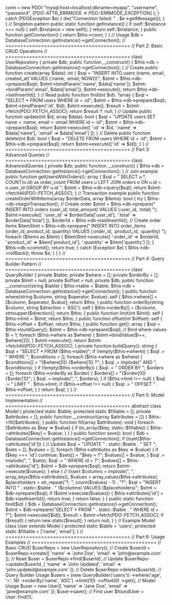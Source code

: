 <?php
// ==========================================
// Part 1: Basic Database Connection
// ==========================================

// 1.1 PDO Connection
class DatabaseConnection {
    private static $instance = null;
    private $conn;
    
    private function __construct() {
        try {
            $this->conn = new PDO(
                "mysql:host=localhost;dbname=myapp",
                "username",
                "password",
                [PDO::ATTR_ERRMODE => PDO::ERRMODE_EXCEPTION]
            );
        } catch (PDOException $e) {
            die("Connection failed: " . $e->getMessage());
        }
    }
    
    // Singleton pattern
    public static function getInstance() {
        if (self::$instance === null) {
            self::$instance = new self();
        }
        return self::$instance;
    }
    
    public function getConnection() {
        return $this->conn;
    }
}

// Usage
$db = DatabaseConnection::getInstance()->getConnection();

// ==========================================
// Part 2: Basic CRUD Operations
// ==========================================

class UserRepository {
    private $db;
    
    public function __construct() {
        $this->db = DatabaseConnection::getInstance()->getConnection();
    }
    
    // Create
    public function create(array $data): int {
        $sql = "INSERT INTO users (name, email, created_at) VALUES (:name, :email, NOW())";
        $stmt = $this->db->prepare($sql);
        
        $stmt->bindParam(':name', $data['name']);
        $stmt->bindParam(':email', $data['email']);
        
        $stmt->execute();
        return $this->db->lastInsertId();
    }
    
    // Read
    public function find(int $id): ?array {
        $sql = "SELECT * FROM users WHERE id = :id";
        $stmt = $this->db->prepare($sql);
        $stmt->bindParam(':id', $id);
        $stmt->execute();
        
        $result = $stmt->fetch(PDO::FETCH_ASSOC);
        return $result ?: null;
    }
    
    // Update
    public function update(int $id, array $data): bool {
        $sql = "UPDATE users SET name = :name, email = :email WHERE id = :id";
        $stmt = $this->db->prepare($sql);
        
        return $stmt->execute([
            ':id' => $id,
            ':name' => $data['name'],
            ':email' => $data['email']
        ]);
    }
    
    // Delete
    public function delete(int $id): bool {
        $sql = "DELETE FROM users WHERE id = :id";
        $stmt = $this->db->prepare($sql);
        return $stmt->execute([':id' => $id]);
    }
}

// ==========================================
// Part 3: Advanced Queries
// ==========================================

class AdvancedQueries {
    private $db;
    
    public function __construct() {
        $this->db = DatabaseConnection::getInstance()->getConnection();
    }
    
    // Join example
    public function getUsersWithOrders(): array {
        $sql = "
            SELECT u.*, COUNT(o.id) as order_count 
            FROM users u 
            LEFT JOIN orders o ON u.id = o.user_id 
            GROUP BY u.id
        ";
        
        $stmt = $this->db->query($sql);
        return $stmt->fetchAll(PDO::FETCH_ASSOC);
    }
    
    // Transaction example
    public function createOrderWithItems(array $orderData, array $items): bool {
        try {
            $this->db->beginTransaction();
            
            // Create order
            $stmt = $this->db->prepare("
                INSERT INTO orders (user_id, total_amount) 
                VALUES (:user_id, :total)
            ");
            $stmt->execute([
                ':user_id' => $orderData['user_id'],
                ':total' => $orderData['total']
            ]);
            
            $orderId = $this->db->lastInsertId();
            
            // Create order items
            $itemStmt = $this->db->prepare("
                INSERT INTO order_items (order_id, product_id, quantity) 
                VALUES (:order_id, :product_id, :quantity)
            ");
            
            foreach ($items as $item) {
                $itemStmt->execute([
                    ':order_id' => $orderId,
                    ':product_id' => $item['product_id'],
                    ':quantity' => $item['quantity']
                ]);
            }
            
            $this->db->commit();
            return true;
            
        } catch (Exception $e) {
            $this->db->rollBack();
            throw $e;
        }
    }
}

// ==========================================
// Part 4: Query Builder Pattern
// ==========================================

class QueryBuilder {
    private $table;
    private $where = [];
    private $orderBy = [];
    private $limit = null;
    private $offset = null;
    private $db;
    
    public function __construct(string $table) {
        $this->table = $table;
        $this->db = DatabaseConnection::getInstance()->getConnection();
    }
    
    public function where(string $column, string $operator, $value): self {
        $this->where[] = [$column, $operator, $value];
        return $this;
    }
    
    public function orderBy(string $column, string $direction = 'ASC'): self {
        $this->orderBy[] = [$column, strtoupper($direction)];
        return $this;
    }
    
    public function limit(int $limit): self {
        $this->limit = $limit;
        return $this;
    }
    
    public function offset(int $offset): self {
        $this->offset = $offset;
        return $this;
    }
    
    public function get(): array {
        $sql = $this->buildQuery();
        $stmt = $this->db->prepare($sql);
        
        // Bind where values
        $i = 1;
        foreach ($this->where as $where) {
            $stmt->bindValue($i++, $where[2]);
        }
        
        $stmt->execute();
        return $stmt->fetchAll(PDO::FETCH_ASSOC);
    }
    
    private function buildQuery(): string {
        $sql = "SELECT * FROM {$this->table}";
        
        if (!empty($this->where)) {
            $sql .= " WHERE ";
            $conditions = [];
            foreach ($this->where as $where) {
                $conditions[] = "{$where[0]} {$where[1]} ?";
            }
            $sql .= implode(" AND ", $conditions);
        }
        
        if (!empty($this->orderBy)) {
            $sql .= " ORDER BY ";
            $orders = [];
            foreach ($this->orderBy as $order) {
                $orders[] = "{$order[0]} {$order[1]}";
            }
            $sql .= implode(", ", $orders);
        }
        
        if ($this->limit !== null) {
            $sql .= " LIMIT " . $this->limit;
            if ($this->offset !== null) {
                $sql .= " OFFSET " . $this->offset;
            }
        }
        
        return $sql;
    }
}

// ==========================================
// Part 5: Model Implementation
// ==========================================

abstract class Model {
    protected static $table;
    protected static $fillable = [];
    private $attributes = [];
    
    public function __construct(array $attributes = []) {
        $this->fill($attributes);
    }
    
    public function fill(array $attributes): void {
        foreach ($attributes as $key => $value) {
            if (in_array($key, static::$fillable)) {
                $this->attributes[$key] = $value;
            }
        }
    }
    
    public function save(): bool {
        $db = DatabaseConnection::getInstance()->getConnection();
        
        if (isset($this->attributes['id'])) {
            // Update
            $sql = "UPDATE " . static::$table . " SET ";
            $sets = [];
            $values = [];
            
            foreach ($this->attributes as $key => $value) {
                if ($key === 'id') continue;
                $sets[] = "$key = ?";
                $values[] = $value;
            }
            
            $sql .= implode(", ", $sets);
            $sql .= " WHERE id = ?";
            $values[] = $this->attributes['id'];
            
            $stmt = $db->prepare($sql);
            return $stmt->execute($values);
        } else {
            // Insert
            $columns = implode(", ", array_keys($this->attributes));
            $values = array_values($this->attributes);
            $placeholders = str_repeat("?, ", count($values) - 1) . "?";
            
            $sql = "INSERT INTO " . static::$table . " ($columns) VALUES ($placeholders)";
            $stmt = $db->prepare($sql);
            
            if ($stmt->execute($values)) {
                $this->attributes['id'] = $db->lastInsertId();
                return true;
            }
            return false;
        }
    }
    
    public static function find($id) {
        $db = DatabaseConnection::getInstance()->getConnection();
        $stmt = $db->prepare("SELECT * FROM " . static::$table . " WHERE id = ?");
        $stmt->execute([$id]);
        
        $result = $stmt->fetch(PDO::FETCH_ASSOC);
        if ($result) {
            return new static($result);
        }
        return null;
    }
}

// Example Model
class User extends Model {
    protected static $table = 'users';
    protected static $fillable = ['name', 'email'];
}

// ==========================================
// Part 6: Usage Examples
// ==========================================

// Basic CRUD
$userRepo = new UserRepository();

// Create
$userId = $userRepo->create([
    'name' => 'John Doe',
    'email' => 'john@example.com'
]);

// Read
$user = $userRepo->find($userId);

// Update
$userRepo->update($userId, [
    'name' => 'John Updated',
    'email' => 'john.updated@example.com'
]);

// Delete
$userRepo->delete($userId);

// Query Builder Usage
$users = (new QueryBuilder('users'))
    ->where('age', '>', 18)
    ->orderBy('name', 'ASC')
    ->limit(10)
    ->offset(0)
    ->get();

// Model Usage
$user = new User([
    'name' => 'Jane Doe',
    'email' => 'jane@example.com'
]);
$user->save();

// Find user
$foundUser = User::find(1);
